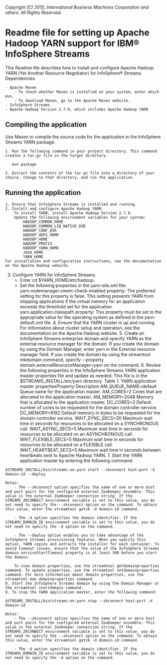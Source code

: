 *Copyright (C) 2015, International Business Machines Corporation and others. All Rights Reserved.*

# Readme file for setting up Apache Hadoop YARN support for IBM® InfoSphere Streams
This Readme file describes how to install and configure Apache Hadoop YARN (Yet Another Resource Negotiator) for InfoSphere® Streams.
Dependencies

    - Apache Maven
        - To check whether Maven is installed on your system, enter which mvn.
        - To download Maven, go to the Apache Maven website.
    - InfoSphere Streams
    - Apache Hadoop Version 2.7.0, which includes Apache Hadoop YARN

## Compiling the application
Use Maven to compile the source code for the application in the InfoSphere Streams YARN package.

    1. Run the following command in your project directory. This command creates a tar.gz file in the target directory.

       mvn package

    2. Extract the contents of the tar.gz file into a directory of your choice, change to that directory, and run the application.

## Running the application

    1. Ensure that InfoSphere Streams is installed and running.
    2. Install and configure Apache Hadoop YARN.
        To install YARN, install Apache Hadoop Version 2.7.0.
        Update the following environment variables for your system:
            HADOOP_COMMON_HOME
            HADOOP_COMMON_LIB_NATIVE_DIR
            HADOOP_CONF_DIR
            HADOOP_HDFS_HOME
            HADOOP_HOME
            HADOOP_PREFIX
            HADOOP_YARN_HOME
            JAVA_HOME
            YARN_HOME
    For installation and configuration instructions, see the documentation on the Apache Hadoop website.
   3. Configure YARN for InfoSphere Streams.
        - Enter cd $YARN_HOME/etc/hadoop.
        - Set the following properties in the yarn-site.xml file:
            yarn.nodemanager.vmem-check-enabled property: The preferred setting for this property is false. This setting prevents YARN from stopping applications if the virtual memory for an application exceeds the threshold set for the application.
            yarn.application.classpath property: This property must be set to the appropriate value for the operating system as defined in the yarn-default.xml file.
    4. Ensure that the YARN cluster is up and running. For information about cluster setup and operation, see the documentation on the Apache Hadoop website.
    5. Create an InfoSphere Streams enterprise domain and specify YARN as the external resource manager for the domain.
        If you create the domain by using the Domain Manager, enter yarn in the External resource manager field.
        If you create the domain by using the streamtool mkdomain command, specify --property domain.externalResourceManager=yarn on the command.
    6. Review the following properties in the InfoSphere Streams YARN application master properties file and update as needed. This file is in the $STREAMS_INSTALL/etc/yarn directory.
    Table 1. YARN application master propertiesProperty 	Description
    AM_QUEUE_NAME=default 	Queue name for the application master.
    AM_CORES=2 	Cores that are allocated to the application master.
    AM_MEMORY=2048 	Memory that is allocated to the application master.
    DC_CORES=2 	Default number of cores to be requested for the domain controller service.
    DC_MEMORY=8192 	Default memory in bytes to be requested for the domain controller service.
    WAIT_SYNC_SECS=30 	Maximum wait time in seconds for resources to be allocated on a SYNCHRONOUS call.
    WAIT_ASYNC_SECS=5 	Maximum wait time in seconds for resources to be allocated on an ASYNCHRONOUS call.
    WAIT_FLEXIBLE_SECS=5 	Maximum wait time in seconds for resources to be allocated on a FLEXIBLE call.
    WAIT_HEARTBEAT_SECS=5 	Maximum wait time in seconds between heartbeats sent to Apache Hadoop YARN.
    7. Start the YARN application master by entering the following command:

    $STREAMS_INSTALL/bin/streams-on-yarn start --zkconnect host:port -d domain-id --deploy  

    Notes:
        - The --zkconnect option specifies the name of one or more host and port pairs for the configured external ZooKeeper ensemble. This value is the external ZooKeeper connection string. If the STREAMS_ZKCONNECT environment variable is set to this value, you do not need to specify the --zkconnect option on the command. To obtain this value, enter the streamtool getzk -d domain-id command.

        - The -d option specifies the domain identifier. If the STREAMS_DOMAIN_ID environment variable is set to this value, you do not need to specify the -d option on the command.

        - The --deploy option enables you to take advantage of the InfoSphere Streams provisioning features. When you specify this option, YARN copies and extracts the installer for each container. To avoid timeout issues, ensure that the value of the InfoSphere Streams domain.serviceStartTimeout property is at least 300 before you start the domain.

        To view domain properties, use the streamtool getdomainproperties command. To update properties, use the streamtool setdomainproperties command. For more information about domain properties, use the streamtool man domainproperties command.
    8. Start the InfoSphere Streams domain by using the Domain Manager or the streamtool startdomain command.
    9. To stop the YARN application master, enter the following command:

    $STREAMS_INSTALL/bin/streams-on-yarn stop --zkconnect host:port -d domain-id  

    Notes:
        - The --zkconnect option specifies the name of one or more host and port pairs for the configured external ZooKeeper ensemble. This value is the external ZooKeeper connection string. If the STREAMS_ZKCONNECT environment variable is set to this value, you do not need to specify the --zkconnect option on the command. To obtain this value, enter the streamtool getzk -d domain-id command.

        - The -d option specifies the domain identifier. If the STREAMS_DOMAIN_ID environment variable is set to this value, you do not need to specify the -d option on the command.


